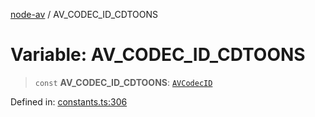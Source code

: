 [node-av](../globals.md) / AV\_CODEC\_ID\_CDTOONS

# Variable: AV\_CODEC\_ID\_CDTOONS

> `const` **AV\_CODEC\_ID\_CDTOONS**: [`AVCodecID`](../type-aliases/AVCodecID.md)

Defined in: [constants.ts:306](https://github.com/seydx/av/blob/f8631fc881b394300b1479f511d55cf1c370a87f/src/constants/constants.ts#L306)
